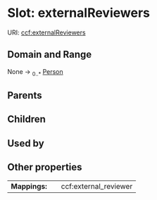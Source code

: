 
# Slot: externalReviewers



URI: [ccf:externalReviewers](http://purl.org/ccf/externalReviewers)


## Domain and Range

None &#8594;  <sub>0..\*</sub> [Person](Person.md)

## Parents


## Children


## Used by


## Other properties

|  |  |  |
| --- | --- | --- |
| **Mappings:** | | ccf:external_reviewer |